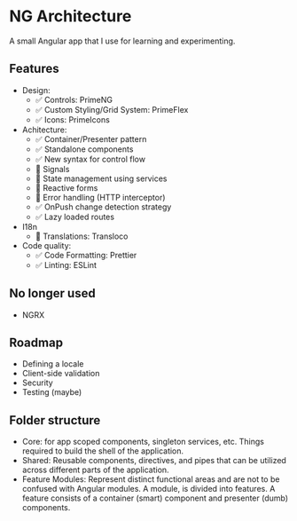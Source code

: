 # NG Architecture

A small Angular app that I use for learning and experimenting.

## Features

- Design:
  - ✅ Controls: PrimeNG
  - ✅ Custom Styling/Grid System: PrimeFlex
  - ✅ Icons: PrimeIcons
- Achitecture:
  - ✅ Container/Presenter pattern
  - ✅ Standalone components
  - ✅ New syntax for control flow
  - 🔧 Signals
  - 🔧 State management using services
  - 🔧 Reactive forms
  - 🔧 Error handling (HTTP interceptor)
  - ✅ OnPush change detection strategy
  - ✅ Lazy loaded routes
- I18n
  - 🔧 Translations: Transloco
- Code quality:
  - ✅ Code Formatting: Prettier
  - ✅ Linting: ESLint

## No longer used

- NGRX

## Roadmap

- Defining a locale
- Client-side validation
- Security
- Testing (maybe)

## Folder structure

- Core: for app scoped components, singleton services, etc. Things required to build the shell of the application.
- Shared: Reusable components, directives, and pipes that can be utilized across different parts of the application.
- Feature Modules: Represent distinct functional areas and are not to be confused with Angular modules. A module, is divided into features. A feature consists of a container (smart) component and presenter (dumb) components.
